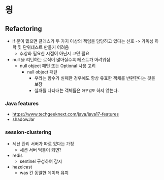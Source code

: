 # 읭

## Refactoring
- if 문이 많으면 클래스가 두 가지 이상의 책임을 담당하고 있다는 신호 -> 가독성 하락 및 단위테스트 만들기 어려움
    - 추상화 필요한 시점이 아닌지 고민 필요 
- null 을 리턴하는 로직이 많아질수록 테스트가 어려워짐
    - null object 패턴 또는 Optional 사용 고려
        - null object 패턴
            - 우리는 함수가 실패한 경우에도 항상 유효한 객체를 반환한다는 것을 보장
            - 실패를 나타내는 객체들은 `아무일도` 하지 않는다.  

### Java features
- https://www.techgeeknext.com/java/java17-features
- shadowJar

### session-clustering
- 세션 관리 서버가 따로 있다는 가정
    - 세션 서버 먹통이 되면?
- redis
    - sentinel 구성하여 감시
- hazelcast 
    - was 간 동일한 데이터 유지
    
   

